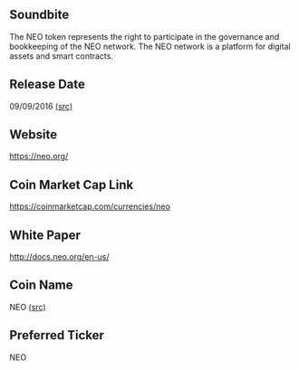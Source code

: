 ## Soundbite

The NEO token represents the right to participate in the governance and bookkeeping of the NEO network. The NEO network is a platform for digital assets and smart contracts.

## Release Date

09/09/2016 [(src)](https://coinmarketcap.com/currencies/neo)

## Website

https://neo.org/

## Coin Market Cap Link

https://coinmarketcap.com/currencies/neo

## White Paper

http://docs.neo.org/en-us/

## Coin Name 

NEO [(src)](http://docs.neo.org/en-us/)

## Preferred Ticker

NEO

